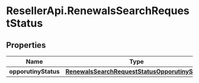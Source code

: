 # ResellerApi.RenewalsSearchRequestStatus

## Properties

Name | Type | Description | Notes
------------ | ------------- | ------------- | -------------
**opporutinyStatus** | [**RenewalsSearchRequestStatusOpporutinyStatus**](RenewalsSearchRequestStatusOpporutinyStatus.md) |  | [optional] 


